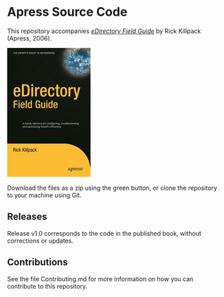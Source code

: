 # Apress Source Code

This repository accompanies [*eDirectory Field Guide*](http://www.apress.com/9781590595534) by Rick Killpack (Apress, 2006).

![Cover image](9781590595534.jpg)

Download the files as a zip using the green button, or clone the repository to your machine using Git.

## Releases

Release v1.0 corresponds to the code in the published book, without corrections or updates.

## Contributions

See the file Contributing.md for more information on how you can contribute to this repository.
